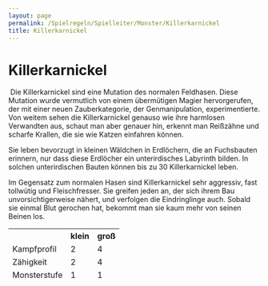```yaml
---
layout: page
permalink: /Spielregeln/Spielleiter/Monster/Killerkarnickel
title: Killerkarnickel
---
```


# Killerkarnickel

<img alt="" src="{{ site.baseurl }}/assets/pics/weltenbuch/gallery/monster/nrm/killerhase.jpg" />
Die Killerkarnickel sind eine Mutation des normalen Feldhasen. Diese Mutation wurde vermutlich von einem übermütigen Magier hervorgerufen, der mit einer neuen Zauberkategorie, der Genmanipulation, experimentierte. Von weitem sehen die Killerkarnickel genauso wie ihre harmlosen Verwandten aus, schaut man aber genauer hin, erkennt man Reißzähne und scharfe Krallen, die sie wie Katzen einfahren können.

Sie leben bevorzugt in kleinen Wäldchen in Erdlöchern, die an Fuchsbauten erinnern, nur dass diese Erdlöcher ein unterirdisches Labyrinth bilden. In solchen unterirdischen Bauten können bis zu 30 Killerkarnickel leben.

Im Gegensatz zum normalen Hasen sind Killerkarnickel sehr aggressiv, fast tollwütig und Fleischfresser. Sie greifen jeden an, der sich ihrem Bau unvorsichtigerweise nähert, und verfolgen die Eindringlinge auch. Sobald sie einmal Blut gerochen hat, bekommt man sie kaum mehr von seinen Beinen los.

<table>
<thead>
<tr><th> </th><th>klein</th><th>groß</th></tr>
<tr><td>Kampfprofil</td><td>2</td><td>4</td></tr>
<tr><td>Zähigkeit</td><td>2</td><td>4</td></tr>
<tr><td>Monsterstufe</td><td>1</td><td>1</td></tr>
</thead>
</table>
